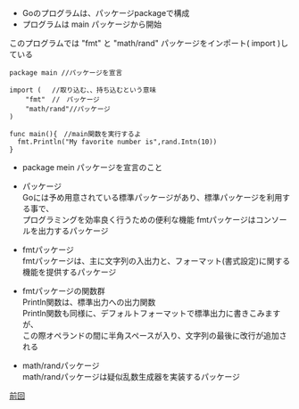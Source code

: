 - Goのプログラムは、パッケージpackageで構成<br>
- プログラムは main パッケージから開始<br>

このプログラムでは "fmt" と "math/rand" パッケージをインポート( import )している

```
package main //パッケージを宣言

import (　 //取り込む、、持ち込むという意味
    "fmt"　//　パッケージ
    "math/rand"//パッケージ　
)

func main(){　//main関数を実行するよ
  fmt.Println("My favorite number is",rand.Intn(10))
}

```

- package mein パッケージを宣言のこと<br>

- パッケージ<br>
Goには予め用意されている標準パッケージがあり、標準パッケージを利用する事で、<br>
プログラミングを効率良く行うための便利な機能 fmtパッケージはコンソールを出力するパッケージ<br>

- fmtパッケージ<br>
fmtパッケージは、主に文字列の入出力と、フォーマット(書式設定)に関する機能を提供するパッケージ<br>

- fmtパッケージの関数群<br>
Println関数は、標準出力への出力関数<br>
Println関数も同様に、デフォルトフォーマットで標準出力に書きこみますが、<br>
この際オペランドの間に半角スペースが入り、文字列の最後に改行が追加される

- math/randパッケージ<br>
math/randパッケージは疑似乱数生成器を実装するパッケージ<br>

<a href="https://github.com/morimotoyuuki111/Go2/blob/main/Hell%2CWeld.md" target="_blank" rel="noopener noreferrer">前回</a>
